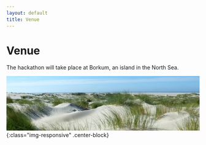 ```yaml
---
layout: default
title: Venue
---
```


# Venue

The hackathon will take place at Borkum, an island in the North Sea.

![image-title-here](images/dunes-2693578_1280-banner.jpg){:class="img-responsive" .center-block}
